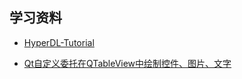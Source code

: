 学习资料
-------

- [HyperDL-Tutorial](https://github.com/zeusees/HyperDL-Tutorial)

- [Qt自定义委托在QTableView中绘制控件、图片、文字](https://www.iteye.com/blog/qimo601-1539147)
